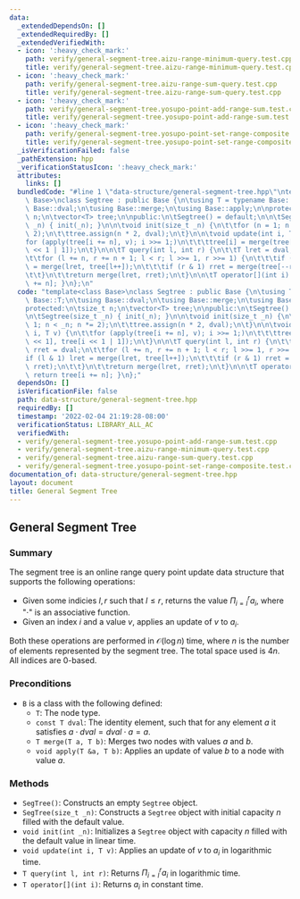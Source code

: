 ```yaml
---
data:
  _extendedDependsOn: []
  _extendedRequiredBy: []
  _extendedVerifiedWith:
  - icon: ':heavy_check_mark:'
    path: verify/general-segment-tree.aizu-range-minimum-query.test.cpp
    title: verify/general-segment-tree.aizu-range-minimum-query.test.cpp
  - icon: ':heavy_check_mark:'
    path: verify/general-segment-tree.aizu-range-sum-query.test.cpp
    title: verify/general-segment-tree.aizu-range-sum-query.test.cpp
  - icon: ':heavy_check_mark:'
    path: verify/general-segment-tree.yosupo-point-add-range-sum.test.cpp
    title: verify/general-segment-tree.yosupo-point-add-range-sum.test.cpp
  - icon: ':heavy_check_mark:'
    path: verify/general-segment-tree.yosupo-point-set-range-composite.test.cpp
    title: verify/general-segment-tree.yosupo-point-set-range-composite.test.cpp
  _isVerificationFailed: false
  _pathExtension: hpp
  _verificationStatusIcon: ':heavy_check_mark:'
  attributes:
    links: []
  bundledCode: "#line 1 \"data-structure/general-segment-tree.hpp\"\ntemplate<class\
    \ Base>\nclass Segtree : public Base {\n\tusing T = typename Base::T;\n\tusing\
    \ Base::dval;\n\tusing Base::merge;\n\tusing Base::apply;\n\nprotected:\n\tsize_t\
    \ n;\n\tvector<T> tree;\n\npublic:\n\tSegtree() = default;\n\n\tSegtree(size_t\
    \ _n) { init(_n); }\n\n\tvoid init(size_t _n) {\n\t\tfor (n = 1; n < _n; n *=\
    \ 2);\n\t\ttree.assign(n * 2, dval);\n\t}\n\n\tvoid update(int i, T v) {\n\t\t\
    for (apply(tree[i += n], v); i >>= 1;)\n\t\t\ttree[i] = merge(tree[i << 1], tree[i\
    \ << 1 | 1]);\n\t}\n\n\tT query(int l, int r) {\n\t\tT lret = dval, rret = dval;\n\
    \t\tfor (l += n, r += n + 1; l < r; l >>= 1, r >>= 1) {\n\t\t\tif (l & 1) lret\
    \ = merge(lret, tree[l++]);\n\t\t\tif (r & 1) rret = merge(tree[--r], rret);\n\
    \t\t}\n\t\treturn merge(lret, rret);\n\t}\n\n\tT operator[](int i) { return tree[i\
    \ += n]; }\n};\n"
  code: "template<class Base>\nclass Segtree : public Base {\n\tusing T = typename\
    \ Base::T;\n\tusing Base::dval;\n\tusing Base::merge;\n\tusing Base::apply;\n\n\
    protected:\n\tsize_t n;\n\tvector<T> tree;\n\npublic:\n\tSegtree() = default;\n\
    \n\tSegtree(size_t _n) { init(_n); }\n\n\tvoid init(size_t _n) {\n\t\tfor (n =\
    \ 1; n < _n; n *= 2);\n\t\ttree.assign(n * 2, dval);\n\t}\n\n\tvoid update(int\
    \ i, T v) {\n\t\tfor (apply(tree[i += n], v); i >>= 1;)\n\t\t\ttree[i] = merge(tree[i\
    \ << 1], tree[i << 1 | 1]);\n\t}\n\n\tT query(int l, int r) {\n\t\tT lret = dval,\
    \ rret = dval;\n\t\tfor (l += n, r += n + 1; l < r; l >>= 1, r >>= 1) {\n\t\t\t\
    if (l & 1) lret = merge(lret, tree[l++]);\n\t\t\tif (r & 1) rret = merge(tree[--r],\
    \ rret);\n\t\t}\n\t\treturn merge(lret, rret);\n\t}\n\n\tT operator[](int i) {\
    \ return tree[i += n]; }\n};"
  dependsOn: []
  isVerificationFile: false
  path: data-structure/general-segment-tree.hpp
  requiredBy: []
  timestamp: '2022-02-04 21:19:28-08:00'
  verificationStatus: LIBRARY_ALL_AC
  verifiedWith:
  - verify/general-segment-tree.yosupo-point-add-range-sum.test.cpp
  - verify/general-segment-tree.aizu-range-minimum-query.test.cpp
  - verify/general-segment-tree.aizu-range-sum-query.test.cpp
  - verify/general-segment-tree.yosupo-point-set-range-composite.test.cpp
documentation_of: data-structure/general-segment-tree.hpp
layout: document
title: General Segment Tree
---
```


## General Segment Tree

### Summary
The segment tree is an online range query point update data structure that supports the following operations:
- Given some indicies $l, r$ such that $l \leq r$, returns the value $\Pi_{i = l}^r a_i$, where "$\cdot$" is an associative function.
- Given an index $i$ and a value $v$, applies an update of $v$ to $a_i$. 

Both these operations are performed in $\mathcal{O}(\log n)$ time, where $n$ is the number of elements represented by the segment tree. The total space used is $4n$. All indices are 0-based. 

### Preconditions
- `B` is a class with the following defined:
  - `T`: The node type.
  - `const T dval`: The identity element, such that for any element $a$ it satisfies $a \cdot dval = dval \cdot a = a$.
  - `T merge(T a, T b)`: Merges two nodes with values $a$ and $b$. 
  - `void apply(T &a, T b)`: Applies an update of value $b$ to a node with value $a$. 

### Methods
- `SegTree()`: Constructs an empty `Segtree` object.
- `SegTree(size_t _n)`: Constructs a `Segtree` object with initial capacity $n$ filled with the default value.
- `void init(int _n)`: Initializes a `Segtree` object with capacity $n$ filled with the default value in linear time. 
- `void update(int i, T v)`: Applies an update of $v$ to $a_i$ in logarithmic time. 
- `T query(int l, int r)`: Returns $\Pi_{i = l}^r a_i$ in logarithmic time. 
- `T operator[](int i)`: Returns $a_i$ in constant time. 